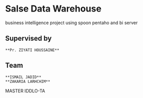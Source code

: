 # Salse Data Warehouse
business intelligence project using spoon pentaho and bi server
## Supervised by
    **Pr. ZIYATI HOUSSAINE**
    
## Team 
    **ISMAIL JADID**
    **ZAKARIA LARHCHIM**
MASTER  IDDLO-TA


